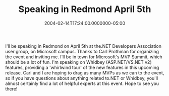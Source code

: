 ﻿---
title: Speaking in Redmond April 5th
date: "2004-02-14T17:24:00.0000000-05:00"
description: I'll be speaking in Redmond on April 5th at the.NET Developers
featuredImage: /img/asp-net-mvc-logo.jpg
---

I'll be speaking in Redmond on April 5th at the.NET Developers Association user group, on Microsoft campus. Thanks to Carl Prothman for organizing the event and inviting me. I'll be in town for Microsoft's MVP Summit, which should be a lot of fun. I'm speaking on Whidbey (ASP.NET/VS.NET v2) features, providing a 'whirlwind tour' of the new features in this upcoming release. Carl and I are hoping to drag as many MVPs as we can to the event, so if you have questions about anything related to.NET or Whidbey, you'll almost certainly find a lot of helpful experts at this event. Hope to see you there!

